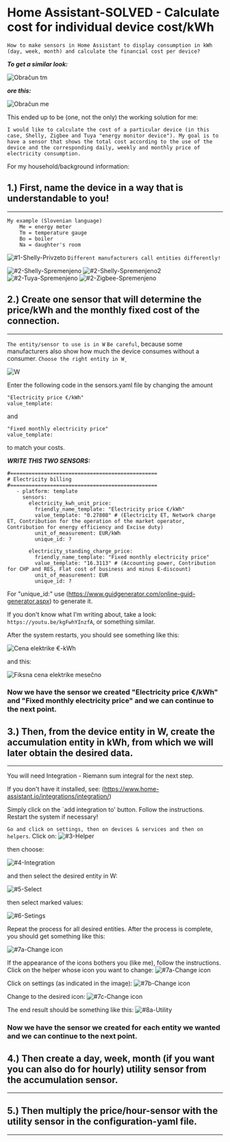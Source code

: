# Home Assistant-SOLVED - Calculate cost for individual device cost/kWh
`How to make sensors in Home Assistant to display consumption in kWh (day, week, month) and calculate the financial cost per device?`

***To get a similar look:***

![Obračun tm](https://github.com/Trzinka/HA-energy-cost/assets/40424965/458193b2-054f-4c52-968c-26571ddf027b)

***ore this:***

![Obračun me](https://github.com/Trzinka/HA-energy-cost/assets/40424965/aaaf2c9f-585c-4916-a2b9-45714ef76c14)


This ended up to be (one, not the only) the working solution for me:

`I would like to calculate the cost of a particular device (in this case, Shelly, Zigbee and Tuya "energy monitor device").
My goal is to have a sensor that shows the total cost according to the use of the device and the corresponding daily, weekly and monthly price of electricity consumption.`

For my household/background information:




## 1.) First, name the device in a way that is understandable to you!
******************************************************************
    
    My example (Slovenian language)
        Me = energy meter
        Tm = temperature gauge
        Bo = boiler
        Na = daughter's room
![#1-Shelly-Privzeto](https://github.com/Trzinka/HA-energy-cost/assets/40424965/36e62ab4-26d3-42aa-a5ec-c6aea5407f9b)
`Different manufacturers call entities differently!`

![#2-Shelly-Spremenjeno](https://github.com/Trzinka/HA-energy-cost/assets/40424965/28ca19d1-4a19-44a5-8945-932f2a2bab4f)
![#2-Shelly-Spremenjeno2](https://github.com/Trzinka/HA-energy-cost/assets/40424965/1723de46-02ea-4576-b17d-373db79c9d0a)
![#2-Tuya-Spremenjeno](https://github.com/Trzinka/HA-energy-cost/assets/40424965/fdfd9944-d17c-4df6-8e96-3c2b0c25bf53)
![#2-Zigbee-Spremenjeno](https://github.com/Trzinka/HA-energy-cost/assets/40424965/eab1daab-32f2-4467-8e07-b739a065c060)




## 2.) Create one sensor that will determine the price/kWh and the monthly fixed cost of the connection. 
********************************************************************************************************

`The entity/sensor to use is in W` `Be careful`, because some manufacturers also show how much the device consumes without a consumer. `Choose the right entity in W˛`

![W](https://github.com/Trzinka/HA-energy-cost/assets/40424965/62cc59d7-dc65-4c9e-97ea-74899f5a97eb)

Enter the following code in the sensors.yaml file by changing the amount 

    "Electricity price €/kWh"
    value_template: 
and 
    
    "Fixed monthly electricity price"
    value_template:
        
to match your costs.

***WRITE THIS TWO SENSORS:***         
```
#================================================
# Electricity billing
#================================================ 
   - platform: template
     sensors:
       electricity_kwh_unit_price:
         friendly_name_template: "Electricity price €/kWh"
         value_template: "0.27808" # (Electricity ET, Network charge ET, Contribution for the operation of the market operator, Contribution for energy efficiency and Excise duty)
         unit_of_measurement: EUR/kWh
         unique_id: ?

       electricity_standing_charge_price:
         friendly_name_template: "Fixed monthly electricity price"
         value_template: "16.3113" # (Accounting power, Contribution for CHP and RES, Flat cost of business and minus E-discount)
         unit_of_measurement: EUR
         unique_id: ?
```


For "unique_id:" use (https://www.guidgenerator.com/online-guid-generator.aspx) to generate it.


If you don't know what I'm writing about, take a look: `https://youtu.be/kgFwhYInzfA`, or something similar.

After the system restarts, you should see something like this:

![Cena elektrike €-kWh](https://github.com/Trzinka/HA-energy-cost/assets/40424965/0a3b797a-dc8c-41b7-9187-a2549443e9a9)

and this:

![Fiksna cena elektrike mesečno](https://github.com/Trzinka/HA-energy-cost/assets/40424965/d3f005d9-8024-43c8-a911-4e01972344bf)

### Now we have the sensor we created "Electricity price €/kWh" and "Fixed monthly electricity price" and we can continue to the next point.




## 3.) Then, from the device entity in W, create the accumulation entity in kWh, from which we will later obtain the desired data.
**********************************************************************************************************************************
You will need Integration - Riemann sum integral for the next step. 

If you don't have it installed, see: (https://www.home-assistant.io/integrations/integration/)

Simply click on the `add integration to' button. Follow the instructions. Restart the system if necessary!

`Go and click on settings, then on devices & services and then on helpers`. Click on:
![#3-Helper](https://github.com/Trzinka/HA-energy-cost/assets/40424965/b49d8e0e-56ad-47ca-b0ba-84757787ee8c)

then choose:

![#4-Integration](https://github.com/Trzinka/HA-energy-cost/assets/40424965/42f7e143-a04b-4deb-807a-8966f469216f)

and then select the desired entity in W:

![#5-Select](https://github.com/Trzinka/HA-energy-cost/assets/40424965/58edb5a3-cc30-48fb-98de-d3ab3a72d9e6)

then select marked values:

![#6-Setings](https://github.com/Trzinka/HA-energy-cost/assets/40424965/84e962aa-d9e2-433f-9e86-3debd05ebc0b)

Repeat the process for all desired entities. After the process is complete, you should get something like this:

![#7a-Change icon](https://github.com/Trzinka/HA-energy-cost/assets/40424965/d52b5838-8afb-4b25-b118-2df49d17fb1a)

If the appearance of the icons bothers you (like me), follow the instructions. Click on the helper whose icon you want to change:
![#7a-Change icon](https://github.com/Trzinka/HA-energy-cost/assets/40424965/0566d580-a81f-4f0b-a121-d37d4f514bc3)

Click on settings (as indicated in the image):
![#7b-Change icon](https://github.com/Trzinka/HA-energy-cost/assets/40424965/8d4c730a-028f-447e-b070-f3f2c20acfd3)

Change to the desired icon:
![#7c-Change icon](https://github.com/Trzinka/HA-energy-cost/assets/40424965/4c0a60d7-00fd-48be-a483-7393a41fbf55)

The end result should be something like this:
![#8a-Utility](https://github.com/Trzinka/HA-energy-cost/assets/40424965/53fbc0ec-0257-4d9c-afce-c5eede1d0dd0)

### Now we have the sensor we created for each entity we wanted and we can continue to the next point.


## 4.) Then create a day, week, month (if you want you can also do for hourly) utility sensor from the accumulation sensor.
************************************************************************************************************************

## 5.) Then multiply the price/hour-sensor with the utility sensor in the configuration-yaml file.
**************************************************************************************************




